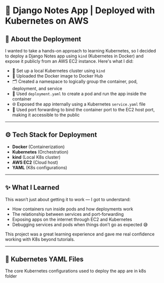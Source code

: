 # 🧠 Django Notes App | Deployed with Kubernetes on AWS

## 🚀 About the Deployment

I wanted to take a hands-on approach to learning Kubernetes, so I decided to deploy a Django Notes app using `kind` (Kubernetes in Docker) and expose it publicly from an AWS EC2 instance. Here's what I did:

- 🔧 Set up a local Kubernetes cluster using `kind`
- 🐳 Uploaded the Docker image to Docker Hub
- 🗂️ Created a namespace to logically group the container, pod, deployment, and service
- 📄 Used `deployment.yaml` to create a pod and run the app inside the container
- 🌐 Exposed the app internally using a Kubernetes `service.yaml` file
- 📡 Used port forwarding to bind the container port to the EC2 host port, making it accessible to the public


---

## ⚙️ Tech Stack for Deployment

- **Docker** (Containerization)
- **Kubernetes** (Orchestration)
- **kind** (Local K8s cluster)
- **AWS EC2** (Cloud host)
- **YAML** (K8s configurations)

---

## ✨ What I Learned

This wasn’t just about getting it to work — I got to understand:
- How containers run inside pods and how deployments work
- The relationship between services and port-forwarding
- Exposing apps on the internet through EC2 and Kubernetes
- Debugging services and pods when things don’t go as expected 😅

This project was a great learning experience and gave me real confidence working with K8s beyond tutorials.

---

## 📄 Kubernetes YAML Files

The core Kubernetes configurations used to deploy the app are in k8s folder


